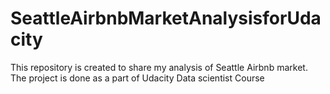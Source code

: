 # SeattleAirbnbMarketAnalysisforUdacity
This repository is created to share my analysis of Seattle Airbnb  market. The project is done as a part of Udacity Data scientist Course
